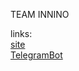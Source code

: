 TEAM INNINO

links: \
[site](https://hf.space/streamlit/hackAI/TNVED/+)
\
[TelegramBot](http://t.me/INNINO_TNVED_bot)